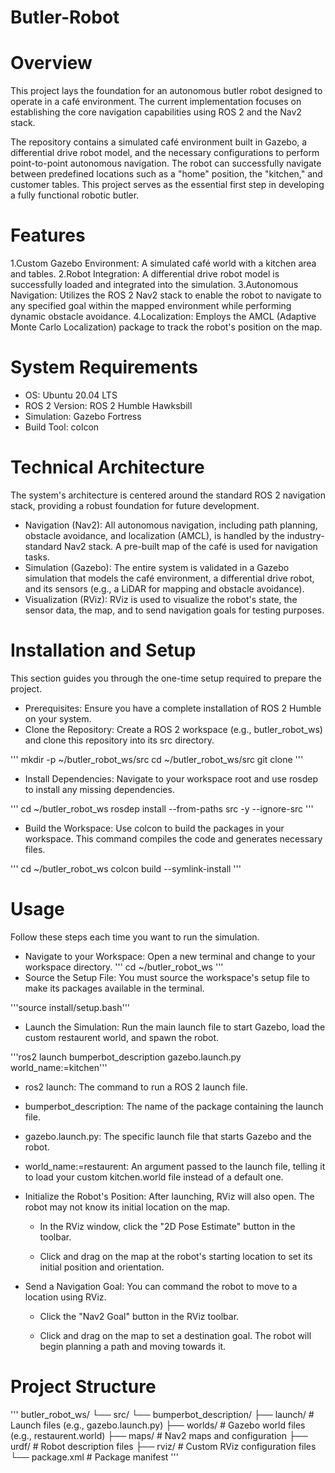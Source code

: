 # Butler-Robot

# Overview
This project lays the foundation for an autonomous butler robot designed to operate in a café environment. The current implementation focuses on establishing the core navigation capabilities using ROS 2 and the Nav2 stack.

The repository contains a simulated café environment built in Gazebo, a differential drive robot model, and the necessary configurations to perform point-to-point autonomous navigation. The robot can successfully navigate between predefined locations such as a "home" position, the "kitchen," and customer tables. This project serves as the essential first step in developing a fully functional robotic butler.

# Features
1.Custom Gazebo Environment: A simulated café world with a kitchen area and tables.
2.Robot Integration: A differential drive robot model is successfully loaded and integrated into the simulation.
3.Autonomous Navigation: Utilizes the ROS 2 Nav2 stack to enable the robot to navigate to any specified goal within the mapped environment while performing dynamic obstacle avoidance.
4.Localization: Employs the AMCL (Adaptive Monte Carlo Localization) package to track the robot's position on the map.

# System Requirements

* OS: Ubuntu 20.04 LTS
* ROS 2 Version: ROS 2 Humble Hawksbill
* Simulation: Gazebo Fortress
* Build Tool: colcon

# Technical Architecture
The system's architecture is centered around the standard ROS 2 navigation stack, providing a robust foundation for future development.

* Navigation (Nav2): All autonomous navigation, including path planning, obstacle avoidance, and localization (AMCL), is handled by the industry-standard Nav2 stack. A pre-built map of the café is used for navigation tasks.
* Simulation (Gazebo): The entire system is validated in a Gazebo simulation that models the café environment, a differential drive robot, and its sensors (e.g., a LiDAR for mapping and obstacle avoidance).
* Visualization (RViz): RViz is used to visualize the robot's state, the sensor data, the map, and to send navigation goals for testing purposes.

# Installation and Setup
This section guides you through the one-time setup required to prepare the project.

* Prerequisites:
Ensure you have a complete installation of ROS 2 Humble on your system.
* Clone the Repository:
Create a ROS 2 workspace (e.g., butler_robot_ws) and clone this repository into its src directory.

''' mkdir -p ~/butler_robot_ws/src
cd ~/butler_robot_ws/src
git clone <your-repository-url> '''

* Install Dependencies:
Navigate to your workspace root and use rosdep to install any missing dependencies.

''' cd ~/butler_robot_ws
rosdep install --from-paths src -y --ignore-src '''

* Build the Workspace:
Use colcon to build the packages in your workspace. This command compiles the code and generates necessary files.

''' cd ~/butler_robot_ws
colcon build --symlink-install '''

# Usage
Follow these steps each time you want to run the simulation.

* Navigate to your Workspace:
Open a new terminal and change to your workspace directory.
'''
cd ~/butler_robot_ws
'''
* Source the Setup File:
You must source the workspace's setup file to make its packages available in the terminal.

'''source install/setup.bash'''

* Launch the Simulation:
Run the main launch file to start Gazebo, load the custom restaurent world, and spawn the robot.

'''ros2 launch bumperbot_description gazebo.launch.py world_name:=kitchen'''

  * ros2 launch: The command to run a ROS 2 launch file.

  * bumperbot_description: The name of the package containing the launch file.

  * gazebo.launch.py: The specific launch file that starts Gazebo and the robot.

  * world_name:=restaurent: An argument passed to the launch file, telling it to load your custom kitchen.world file       instead of a default one.

* Initialize the Robot's Position:
After launching, RViz will also open. The robot may not know its initial location on the map.

  * In the RViz window, click the "2D Pose Estimate" button in the toolbar.

  * Click and drag on the map at the robot's starting location to set its initial position and orientation.

* Send a Navigation Goal:
You can command the robot to move to a location using RViz.

  * Click the "Nav2 Goal" button in the RViz toolbar.

  * Click and drag on the map to set a destination goal. The robot will begin planning a path and moving towards it.

# Project Structure
'''
butler_robot_ws/
└── src/
    └── bumperbot_description/
        ├── launch/             # Launch files (e.g., gazebo.launch.py)
        ├── worlds/             # Gazebo world files (e.g., restaurent.world)
        ├── maps/               # Nav2 maps and configuration
        ├── urdf/               # Robot description files
        ├── rviz/               # Custom RViz configuration files
        └── package.xml         # Package manifest
'''

